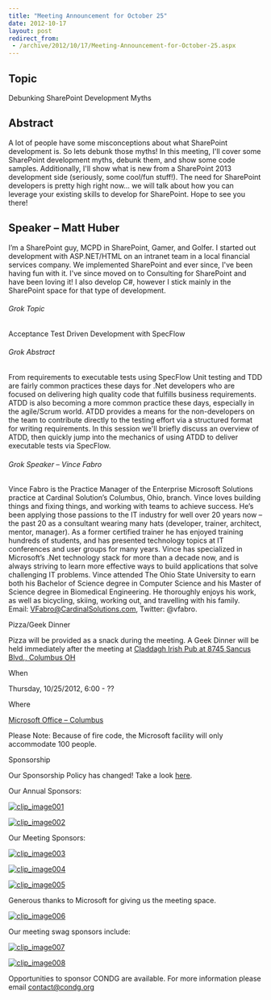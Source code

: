 ```yaml
---
title: "Meeting Announcement for October 25"
date: 2012-10-17
layout: post
redirect_from:
 - /archive/2012/10/17/Meeting-Announcement-for-October-25.aspx
---
```


## Topic

Debunking SharePoint Development Myths

## Abstract

A lot of people have some misconceptions about what SharePoint development is. So lets debunk those myths! In this meeting, I'll cover some SharePoint development myths, debunk them, and show some code samples. Additionally, I'll show what is new from a SharePoint 2013 development side (seriously, some cool/fun stuff!). The need for SharePoint developers is pretty high right now... we will talk about how you can leverage your existing skills to develop for SharePoint. Hope to see you there!

## Speaker – Matt Huber

I’m a SharePoint guy, MCPD in SharePoint, Gamer, and Golfer. I started out development with ASP.NET/HTML on an intranet team in a local financial services company. We implemented SharePoint and ever since, I've been having fun with it. I've since moved on to Consulting for SharePoint and have been loving it! I also develop C#, however I stick mainly in the SharePoint space for that type of development.

###### Grok Topic

Acceptance Test Driven Development with SpecFlow

###### Grok Abstract

From requirements to executable tests using SpecFlow Unit testing and TDD are fairly common practices these days for .Net developers who are focused on delivering high quality code that fulfills business requirements. ATDD is also becoming a more common practice these days, especially in the agile/Scrum world. ATDD provides a means for the non-developers on the team to contribute directly to the testing effort via a structured format for writing requirements. In this session we'll briefly discuss an overview of ATDD, then quickly jump into the mechanics of using ATDD to deliver executable tests via SpecFlow.

###### Grok Speaker – Vince Fabro

Vince Fabro is the Practice Manager of the Enterprise Microsoft Solutions practice at Cardinal Solution’s Columbus, Ohio, branch. Vince loves building things and fixing things, and working with teams to achieve success. He’s been applying those passions to the IT industry for well over 20 years now – the past 20 as a consultant wearing many hats (developer, trainer, architect, mentor, manager). As a former certified trainer he has enjoyed training hundreds of students, and has presented technology topics at IT conferences and user groups for many years. Vince has specialized in Microsoft’s .Net technology stack for more than a decade now, and is always striving to learn more effective ways to build applications that solve challenging IT problems. Vince attended The Ohio State University to earn both his Bachelor of Science degree in Computer Science and his Master of Science degree in Biomedical Engineering. He thoroughly enjoys his work, as well as bicycling, skiing, working out, and travelling with his family.     
Email: [VFabro@CardinalSolutions.com](mailto:VFabro@CardinalSolutions.com), Twitter: @vfabro.

Pizza/Geek Dinner

Pizza will be provided as a snack during the meeting. A Geek Dinner will be held immediately after the meeting at [Claddagh Irish Pub at 8745 Sancus Blvd., Columbus OH](http://www.bing.com/local/details.aspx?lid=YN671x11725012&amp;qt=yp&amp;what=claddagh&amp;where=Columbus,+Ohio&amp;s_cid=ansPhBkYp02&amp;mkt=en-us&amp;q=claddagh&amp;FORM=LARE)

When

Thursday, 10/25/2012, 6:00 - ??

Where

[Microsoft Office – Columbus](http://maps.google.com/maps?f=q&amp;hl=en&amp;q=8800+Lyra+Dr.+Columbus,+OH+43240&amp;om=1)

Please Note: Because of fire code, the Microsoft facility will only accommodate 100 people.

Sponsorship

Our Sponsorship Policy has changed! Take a look [here](http://www.condg.org/documents/Sponsorship%20Policy.pdf).

Our Annual Sponsors:

[![clip_image001](http://condg.org/images/condg_org/Windows-Live-Writer/fe97feac0eea_10904/clip_image001_3530083e-f53d-4b8e-88e2-e2bd3078723b.jpg "clip_image001")](http://www.improvingenterprises.com)

[![clip_image002](http://condg.org/images/condg_org/Windows-Live-Writer/fe97feac0eea_10904/clip_image002_a21dccde-4c25-452a-ae5e-07b6d4ae3c9e.png "clip_image002")](http://www.cardinalsolutions.com)

Our Meeting Sponsors:

[![clip_image003](http://condg.org/images/condg_org/Windows-Live-Writer/fe97feac0eea_10904/clip_image003_7b193dd3-9043-4aab-bdeb-d20e8a941362.png "clip_image003")](http://hmbnet.com)

[![clip_image004](http://condg.org/images/condg_org/Windows-Live-Writer/fe97feac0eea_10904/clip_image004_d2c54f14-e537-4815-913d-8f2de741ba5e.jpg "clip_image004")](http://iccohio.com)

[![clip_image005](http://condg.org/images/condg_org/Windows-Live-Writer/fe97feac0eea_10904/clip_image005_ead62369-a5cd-4a04-b096-625566435a67.png "clip_image005")](http://www.appdynamics.com)

Generous thanks to Microsoft for giving us the meeting space.

[![clip_image006](http://condg.org/images/condg_org/Windows-Live-Writer/fe97feac0eea_10904/clip_image006_146f0c48-5939-47b9-b84e-c8377729bfb8.png "clip_image006")](http://www.microsoft.com)

Our meeting swag sponsors include:

[![clip_image007](http://condg.org/images/condg_org/Windows-Live-Writer/fe97feac0eea_10904/clip_image007_22eee4c9-499d-4eb7-8231-76de26c66234.gif "clip_image007")](http://www.jetbrains.com/)

[![clip_image008](http://condg.org/images/condg_org/Windows-Live-Writer/fe97feac0eea_10904/clip_image008_a76a2340-477d-42a0-ae53-26ba73e914df.png "clip_image008")](http://tekpub.com)

Opportunities to sponsor CONDG are available. For more information please email [contact@condg.org](mailto:contact@condg.org)

